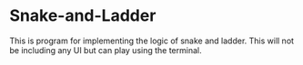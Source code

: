 # Snake-and-Ladder
This is program for implementing the logic of snake and ladder. This will not be including any UI but can play using the terminal.
